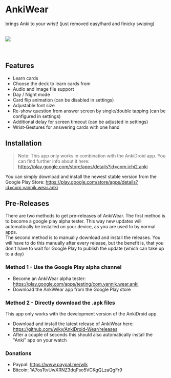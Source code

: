 # AnkiWear
brings Anki to your wrist! (just removed easy/hard and finicky swiping)
<br/>
<br/>

![](Screenshots/github_bild.png)
<br/>
<br/>
<br/>

## Features
 - Learn cards
 - Choose the deck to learn cards from
 - Audio and image file support
 - Day / Night mode
 - Card flip animation (can be disabled in settings)
 - Adjustable font size
 - Re-show question from answer screen by single/double tapping (can be configured in settings)
 - Additional delay for screen timeout (can be adjusted in settings)
 - Wrist-Gestures for answering cards with one hand


## Installation
>Note: This app only works in combination with the AnkiDroid app. You can find further info about it here: https://play.google.com/store/apps/details?id=com.ichi2.anki

You can simply download and install the newest stable version from the Google Play Store: https://play.google.com/store/apps/details?id=com.yannik.wear.anki

## Pre-Releases
There are two methods to get pre-releases of AnkiWear. The first method is to become a google play alpha tester. This way new updates will automatically be installed on your device, as you are used to by normal apps. <br/>
The second method is to manually download and install the releases. You will have to do this manually after every release, but the benefit is, that you don't have to wait for Google Play to publish the update (which can take up to a day)


### Method 1 - Use the Google Play alpha channel
- Become an AnkiWear alpha tester: https://play.google.com/apps/testing/com.yannik.wear.anki
- Download the AnkiWear app from the Google Play store

### Method 2 - Directly download the .apk files
This app only works with the development version of the AnkiDroid app
- Download and install the latest release of AnkiWear here: https://github.com/wlky/AnkiDroid-Wear/releases
- After a couple of seconds this should also automatically install the "Anki" app on your watch

### Donations
 - Paypal:
https://www.paypal.me/wlk
 - Bitcoin:
1A7osTtvUwXRNZ3dqPso5VCKgQLzaQgFr9

